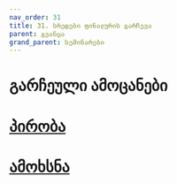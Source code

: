 ```yaml
---
nav_order: 31
title: 31. სრედები ფინალურის გარჩევა
parent: გვანცა
grand_parent: სემინარები
---
```


# გარჩეული ამოცანები

# [პირობა](https://github.com/freeuni-paradigms/freeuni-paradigms.github.io/blob/master/exercises/threads_finals/README.md)
# [ამოხსნა](https://github.com/freeuni-paradigms/freeuni-paradigms.github.io/blob/master/exercises/threads_finals/index_sol.c)
